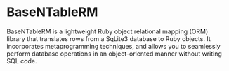 # BaseNTableRM

BaseNTableRM is a lightweight Ruby object relational mapping (ORM) library that translates rows from a SqLite3 database to Ruby objects. It incorporates metaprogramming techniques, and allows you to seamlessly perform database operations in an object-oriented manner without writing SQL code.
